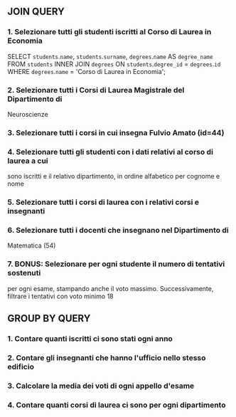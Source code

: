 ## JOIN QUERY

### 1. Selezionare tutti gli studenti iscritti al Corso di Laurea in Economia
SELECT `students`.`name`, `students`.`surname`, `degrees`.`name` AS `degree_name` FROM `students` INNER JOIN `degrees` ON `students`.`degree_id` = `degrees`.`id` WHERE `degrees`.`name` = 'Corso di Laurea in Economia';


### 2. Selezionare tutti i Corsi di Laurea Magistrale del Dipartimento di
Neuroscienze



### 3. Selezionare tutti i corsi in cui insegna Fulvio Amato (id=44)



### 4. Selezionare tutti gli studenti con i dati relativi al corso di laurea a cui
sono iscritti e il relativo dipartimento, in ordine alfabetico per cognome e
nome



### 5. Selezionare tutti i corsi di laurea con i relativi corsi e insegnanti



### 6. Selezionare tutti i docenti che insegnano nel Dipartimento di
Matematica (54)



### 7. BONUS: Selezionare per ogni studente il numero di tentativi sostenuti
per ogni esame, stampando anche il voto massimo. Successivamente,
filtrare i tentativi con voto minimo 18




## GROUP BY QUERY

### 1. Contare quanti iscritti ci sono stati ogni anno



### 2. Contare gli insegnanti che hanno l'ufficio nello stesso edificio



### 3. Calcolare la media dei voti di ogni appello d'esame



### 4. Contare quanti corsi di laurea ci sono per ogni dipartimento